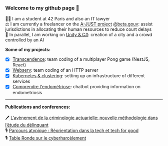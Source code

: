 ### Welcome to my github page 👋

🙋‍♀️ I am a student at 42 Paris and also an IT lawyer <br />
⚖️ I am currently a freelancer on the [A-JUST project](https://github.com/betagouv/a-just) @[beta.gouv](https://github.com/betagouv): assist jurisdictions in allocating their human resources to reduce court delays <br />
👾 In parallel, I am working on [Unity & C#](https://github.com/JehanneDussert/TwinCity): creation of a city and a crowd controlled by an AI <br />
<!-- 🤳 In parallel, I am working on [camagru](https://github.com/JehanneDussert/camagru): kind of Instagram allowing users to make and share photo-montages (JS, PHP) <br /> -->

__Some of my projects:__
- [x] [Transcendence](https://github.com/JehanneDussert/ft_transcendence): team coding of a multiplayer Pong game (NestJS, React)
- [x] [Webserv](https://github.com/JehanneDussert/webserv): team coding of an HTTP server
- [x] [Kubernetes & clustering](https://github.com/JehanneDussert/ft_services): setting up an infrastructure of different services
- [x] [Comprendre l'endométriose](https://www.facebook.com/comprendrelendo): chatbot providing information on endometriosis

---

__Publications and conferences:__ 
<br />
<br />
🖊 [L’avènement de la criminologie actuarielle: nouvelle méthodologie dans l’étude du délinquant](https://medium.com/ai-for-tomorrow/lav%C3%A8nement-de-la-criminologie-actuarielle-nouvelle-m%C3%A9thodologie-dans-l-%C3%A9tude-du-d%C3%A9linquant-af7007a395a5) <br />
🎙 [Parcours atypique : Réorientation dans la tech et tech for good](https://www.youtube.com/watch?v=zpVCbXXHtXU&t=4s&ab_channel=BeMyApp) <br />
🎙 [Table Ronde sur le cyberharcèlement](https://www.youtube.com/watch?v=9DbSmU_b6RY&t=2062s&ab_channel=SheoTechnology) <br />
